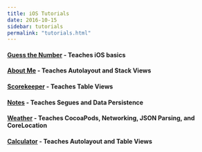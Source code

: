 ```yaml
---
title: iOS Tutorials
date: 2016-10-15
sidebar: tutorials
permalink: "tutorials.html"
---
```


#### [Guess the Number](guess-the-number-part1) - Teaches iOS basics

#### [About Me](about-me-part1) - Teaches Autolayout and Stack Views

#### [Scorekeeper](table-view-part1) - Teaches Table Views

#### [Notes](notes-part1) - Teaches Segues and Data Persistence

#### [Weather](weather-part1) - Teaches CocoaPods, Networking, JSON Parsing, and CoreLocation

#### [Calculator](calculator-part1) - Teaches Autolayout and Table Views